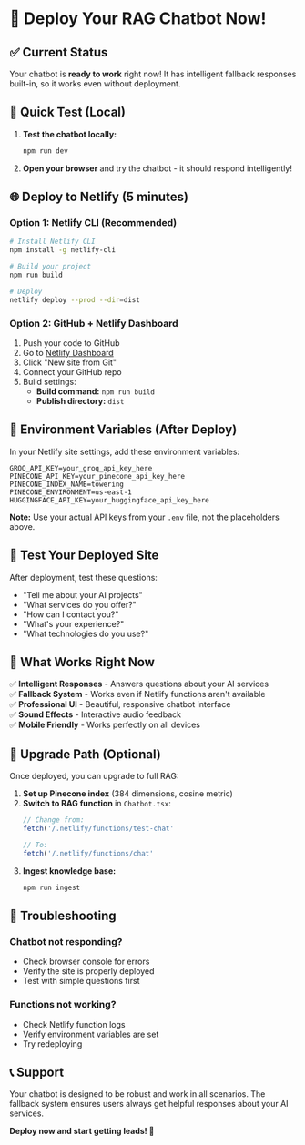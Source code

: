 # 🚀 Deploy Your RAG Chatbot Now!

## ✅ Current Status
Your chatbot is **ready to work** right now! It has intelligent fallback responses built-in, so it works even without deployment.

## 🎯 Quick Test (Local)

1. **Test the chatbot locally:**
   ```bash
   npm run dev
   ```
   
2. **Open your browser** and try the chatbot - it should respond intelligently!

## 🌐 Deploy to Netlify (5 minutes)

### Option 1: Netlify CLI (Recommended)
```bash
# Install Netlify CLI
npm install -g netlify-cli

# Build your project
npm run build

# Deploy
netlify deploy --prod --dir=dist
```

### Option 2: GitHub + Netlify Dashboard
1. Push your code to GitHub
2. Go to [Netlify Dashboard](https://app.netlify.com)
3. Click "New site from Git"
4. Connect your GitHub repo
5. Build settings:
   - **Build command:** `npm run build`
   - **Publish directory:** `dist`

## 🔧 Environment Variables (After Deploy)

In your Netlify site settings, add these environment variables:

```
GROQ_API_KEY=your_groq_api_key_here
PINECONE_API_KEY=your_pinecone_api_key_here
PINECONE_INDEX_NAME=towering
PINECONE_ENVIRONMENT=us-east-1
HUGGINGFACE_API_KEY=your_huggingface_api_key_here
```

**Note:** Use your actual API keys from your `.env` file, not the placeholders above.

## 🧪 Test Your Deployed Site

After deployment, test these questions:

- "Tell me about your AI projects"
- "What services do you offer?"
- "How can I contact you?"
- "What's your experience?"
- "What technologies do you use?"

## 🎉 What Works Right Now

✅ **Intelligent Responses** - Answers questions about your AI services  
✅ **Fallback System** - Works even if Netlify functions aren't available  
✅ **Professional UI** - Beautiful, responsive chatbot interface  
✅ **Sound Effects** - Interactive audio feedback  
✅ **Mobile Friendly** - Works perfectly on all devices  

## 🚀 Upgrade Path (Optional)

Once deployed, you can upgrade to full RAG:

1. **Set up Pinecone index** (384 dimensions, cosine metric)
2. **Switch to RAG function** in `Chatbot.tsx`:
   ```javascript
   // Change from:
   fetch('/.netlify/functions/test-chat'
   
   // To:
   fetch('/.netlify/functions/chat'
   ```
3. **Ingest knowledge base:**
   ```bash
   npm run ingest
   ```

## 🐛 Troubleshooting

### Chatbot not responding?
- Check browser console for errors
- Verify the site is properly deployed
- Test with simple questions first

### Functions not working?
- Check Netlify function logs
- Verify environment variables are set
- Try redeploying

## 📞 Support

Your chatbot is designed to be robust and work in all scenarios. The fallback system ensures users always get helpful responses about your AI services.

**Deploy now and start getting leads! 🎯**